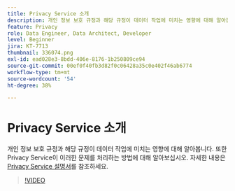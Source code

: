 ```yaml
---
title: Privacy Service 소개
description: 개인 정보 보호 규정과 해당 규정이 데이터 작업에 미치는 영향에 대해 알아봅니다. 또한 Privacy Service이 이러한 문제를 처리하는 방법에 대해 알아보십시오.
feature: Privacy
role: Data Engineer, Data Architect, Developer
level: Beginner
jira: KT-7713
thumbnail: 336074.png
exl-id: ead028e3-8bdd-406e-8176-1b250809ce94
source-git-commit: 00ef0f40fb3d82f0c06428a35c0e402f46ab6774
workflow-type: tm+mt
source-wordcount: '54'
ht-degree: 38%

---
```


# Privacy Service 소개

개인 정보 보호 규정과 해당 규정이 데이터 작업에 미치는 영향에 대해 알아봅니다. 또한 Privacy Service이 이러한 문제를 처리하는 방법에 대해 알아보십시오. 자세한 내용은 [Privacy Service 설명서](https://experienceleague.adobe.com/docs/experience-platform/privacy/home.html?lang=ko-KR)를 참조하세요.

>[!VIDEO](https://video.tv.adobe.com/v/336074?learn=on)
